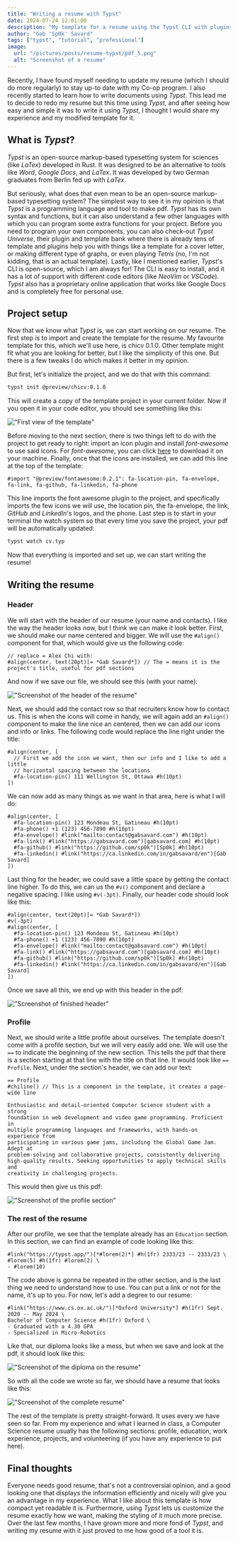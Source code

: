 ```yaml
---
title: "Writing a resume with Typst"
date: 2024-07-24 12:01:00
description: "My template for a resume using the Typst CLI with plugins"
author: "Gab 'Sp0k' Savard"
tags: ["typst", "tutorial", "professional"]
image:
  url: "/pictures/posts/resume-typst/pdf_5.png"
  alt: "Screenshot of a resume"
---
```


Recently, I have found myself needing to update my resume (which I should do
more regularly) to stay up-to date with my Co-op program. I also recently
started to learn how to write documents using _Typst_. This lead me to decide
to redo my resume but this time using _Typst_, and after seeing how easy and
simple it was to write it using _Typst_, I thought I would share my experience
and my modified template for it.

## What is _Typst_?

_Typst_ is an open-source markup-based typesetting system for sciences (like
_LaTex_) developed in Rust. It was designed to be an alternative to tools like
_Word_, _Google Docs_, and _LaTex_. It was developed by two German graduates
from Berlin fed up with _LaTex_.

But seriously, what does that even mean to be an open-source markup-based
typesetting system? The simplest way to see it in my opinion is that _Typst_ is
a programming language and tool to make pdf. _Typst_ has its own syntax and
functions, but it can also understand a few other languages with which you can
program some extra functions for your project. Before you need to program your
own components, you can also check-out _Typst Universe_, their plugin and
template bank where there is already tens of template and plugins help you with
things like a template for a cover letter, or making different type of graphs,
or even playing _Tetris_ (no, I'm not kidding, that is an actual template).
Lastly, like I mentioned earlier, _Typst_'s CLI is open-source, which I am
always for! The CLI is easy to install, and it has a lot of support with
different code editors (like _NeoVim_ or _VSCode_). _Typst_ also has a
proprietary online application that works like Google Docs and is completely
free for personal use.

## Project setup

Now that we know what _Typst_ is, we can start working on our resume. The first
step is to import and create the template for the resume. My favourite template
for this, which we'll use here, is chicv 0.1.0. Other template might fit what
you are looking for better, but I like the simplicity of this one. But there is
a few tweaks I do which makes it better in my opinion.

But first, let's initialize the project, and we do that with this command:

```bash
typst init @preview/chicv:0.1.0
```

This will create a copy of the template project in your current folder. Now if
you open it in your code editor, you should see something like this:

!["First view of the template"](/pictures/posts/resume-typst/template_1.png)

Before moving to the next section, there is two things left to do with the
project to get ready to right: import an icon plugin and install _font-awesome_
to use said icons. For _font-awesome_, you can click <a href="https://fontawesome.com/download" target="_blank">here</a>
to download it on your machine. Finally, once that the icons are installed, we
can add this line at the top of the template:

```typst
#import "@preview/fontawesome:0.2.1": fa-location-pin, fa-envelope, fa-link, fa-github, fa-linkedin, fa-phone
```

This line imports the font awesome plugin to the project, and specifically
imports the few icons we will use, the location pin, the fa-envelope, the link,
_GitHub_ and _LinkedIn_'s logos, and the phone. Last step is to start in your
terminal the watch system so that every time you save the project, your pdf
will be automatically updated:

```bash
typst watch cv.typ
```

Now that everything is imported and set up, we can start writing the resume!

## Writing the resume

### Header

We will start with the header of our resume (your name and contacts). I like
the way the header looks now, but I think we can make it look better. First,
we should make our name centered and bigger. We will use the `#align()`
component for that, which would give us the following code:

```typst
// replace = Alex Chi with:
#align(center, text(20pt)[= *Gab Savard*]) // The = means it is the project's title, useful for pdf sections
```

And now if we save our file, we should see this (with your name):

!["Screenshot of the header of the resume"](/pictures/posts/resume-typst/pdf_1.png)

Next, we should add the contact row so that recruiters know how to contact us.
This is when the icons will come in handy, we will again add an `#align()`
component to make the line nice an centered, then we can add our icons and info
or links. The following code would replace the line right under the title:

```typst
#align(center, [
  // First we add the icon we want, then our info and I like to add a little
  // horizontal spacing between the locations
  #fa-location-pin() 111 Wellington St, Ottawa #h(10pt)
])
```

We can now add as many things as we want in that area, here is what I will do:

```typst
#align(center, [
  #fa-location-pin() 123 Mondeau St, Gatineau #h(10pt)
  #fa-phone() +1 (123) 456-7890 #h(10pt)
  #fa-envelope() #link("mailto:contact@gabsavard.com") #h(10pt)
  #fa-link() #link("https://gabsavard.com")[gabsavard.com] #h(10pt)
  #fa-github() #link("https://github.com/sp0k")[Sp0k] #h(10pt)
  #fa-linkedin() #link("https://ca.linkedin.com/in/gabsavard/en")[Gab Savard]
])
```

Last thing for the header, we could save a little space by getting the contact
line higher. To do this, we can us the `#v()` component and declare a negative
spacing. I like using `#v(-3pt)`. Finally, our header code should look like
this:

```typst
#align(center, text(20pt)[= *Gab Savard*])
#v(-3pt)
#align(center, [
  #fa-location-pin() 123 Mondeau St, Gatineau #h(10pt)
  #fa-phone() +1 (123) 456-7890 #h(10pt)
  #fa-envelope() #link("mailto:contact@gabsavard.com") #h(10pt)
  #fa-link() #link("https://gabsavard.com")[gabsavard.com] #h(10pt)
  #fa-github() #link("https://github.com/sp0k")[Sp0k] #h(10pt)
  #fa-linkedin() #link("https://ca.linkedin.com/in/gabsavard/en")[Gab Savard]
])
```

Once we save all this, we end up with this header in the pdf:

!["Screenshot of finished header"](/pictures/posts/resume-typst/pdf_2.png)

### Profile

Next, we should write a little profile about ourselves. The template doesn't
come with a profile section, but we will very easily add one. We will use the
`==` to indicate the beginning of the new section. This tells the pdf that
there is a section starting at that line with the title on that line. It would
look like `== Profile`. Next, under the section's header, we can add our text:

```typst
== Profile
#chiline() // This is a component in the template, it creates a page-wide line

Enthusiastic and detail-oriented Computer Science student with a strong
foundation in web development and video game programming. Proficient in
multiple programming languages and frameworks, with hands-on experience from
participating in various game jams, including the Global Game Jam. Adept at
problem-solving and collaborative projects, consistently delivering
high-quality results. Seeking opportunities to apply technical skills and
creativity in challenging projects.
```

This would then give us this pdf:

!["Screenshot of the profile section"](/pictures/posts/resume-typst/pdf_3.png)

### The rest of the resume

After our profile, we see that the template already has an `Education` section.
In this section, we can find an example of code looking like this:

```typst
#link("https://typst.app/")[*#lorem(2)*] #h(1fr) 2333/23 -- 2333/23 \
#lorem(5) #h(1fr) #lorem(2) \
- #lorem(10)
```

The code above is gonna be repeated in the other section, and is the last thing
we need to understand how to use. You can put a link or not for the name, it's
up to you. For now, let's add a degree to our resume:

```typst
#link("https://www.cs.ox.ac.uk/")[*Oxford University*] #h(1fr) Sept. 2020 -- May 2024 \
Bachelor of Computer Science #h(1fr) Oxford \
- Graduated with a 4.30 GPA
- Specialized in Micro-Robotics
```

Like that, our diploma looks like a mess, but when we save and look at the pdf,
it should look like this:

!["Screenshot of the diploma on the resume"](/pictures/posts/resume-typst/pdf_4.png)

So with all the code we wrote so far, we should have a resume that looks like
this:

!["Screenshot of the complete resume"](/pictures/posts/resume-typst/pdf_5.png)

The rest of the template is pretty straight-forward. It uses every we have seen
so far. From my experience and what I learned in class, a Computer Science
resume usually has the following sections: profile, education, work experience,
projects, and volunteering (if you have any experience to put here).

## Final thoughts

Everyone needs good resume, that's not a controversial opinion, and a good
looking one that displays the information efficiently and nicely will give you
an advantage in my experience. What I like about this template is how compact
yet readable it is. Furthermore, using _Typst_ lets us customize the resume
exactly how we want, making the styling of it much more precise. Over the last
few months, I have grown more and more fond of _Typst_, and writing my resume
with it just proved to me how good of a tool it is.

